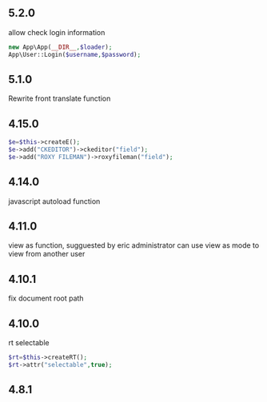 ## 5.2.0
allow check login information

```php
new App\App(__DIR__,$loader);
App\User::Login($username,$password);
```

## 5.1.0
Rewrite front translate function

## 4.15.0
```php
$e=$this->createE();
$e->add("CKEDITOR")->ckeditor("field");
$e->add("ROXY FILEMAN")->roxyfileman("field");
```

## 4.14.0
javascript autoload function

## 4.11.0
view as function, sugguested by eric
administrator can use view as mode to view from another user

## 4.10.1
fix document root path

## 4.10.0

rt selectable
```php
$rt=$this->createRT();
$rt->attr("selectable",true);
``` 

## 4.8.1